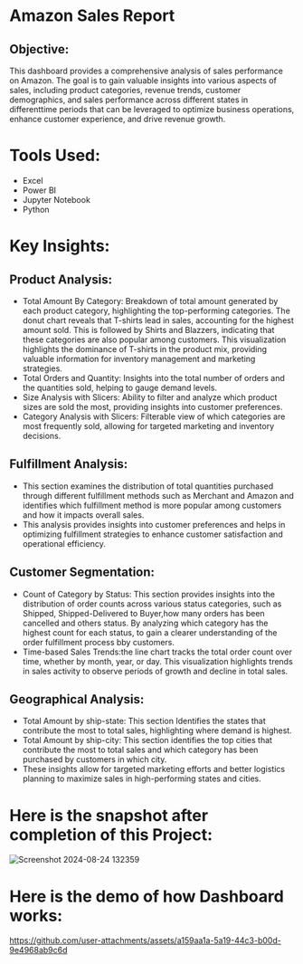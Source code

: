 # Amazon Sales Report
## Objective:
This dashboard provides a comprehensive analysis of sales performance on Amazon. The goal is to gain valuable insights into various aspects of sales, including product categories, revenue trends, customer demographics, and sales performance across different states in differenttime periods that can be leveraged to optimize business operations, enhance customer experience, and drive revenue growth.
# Tools Used:
- Excel
- Power BI
- Jupyter Notebook
- Python
# Key Insights:
## Product Analysis:
- Total Amount By Category: Breakdown of total amount generated by each product category, highlighting the top-performing categories. The donut chart reveals that T-shirts lead in sales, accounting for the highest 
   amount sold. This is followed by Shirts and Blazzers, indicating that these categories are also popular among customers. This visualization highlights the dominance of T-shirts in the product mix, providing 
   valuable information for inventory management and marketing strategies.
- Total Orders and Quantity: Insights into the total number of orders and the quantities sold, helping to gauge demand levels.
- Size Analysis with Slicers: Ability to filter and analyze which product sizes are sold the most, providing insights into customer preferences.
- Category Analysis with Slicers: Filterable view of which categories are most frequently sold, allowing for targeted marketing and inventory decisions.
## Fulfillment Analysis:
- This section examines the distribution of total quantities purchased through different fulfillment methods such as Merchant and Amazon and identifies which fulfillment method is more popular among customers and 
  how it impacts overall sales.
- This analysis provides insights into customer preferences and helps in optimizing fulfillment strategies to enhance customer satisfaction and operational efficiency.
## Customer Segmentation:
- Count of Category by Status: This section provides insights into the distribution of order counts across various status categories, such as Shipped, Shipped-Delivered to Buyer,how many orders has been cancelled 
  and others status. By analyzing which category has the highest count for each status, to gain a clearer understanding of the order fulfillment process bby customers.
- Time-based Sales Trends:the line chart tracks the total order count over time, whether by month, year, or day. This visualization highlights trends in sales activity to observe periods of growth and decline in 
  total sales.
## Geographical Analysis:
 - Total Amount by ship-state: This section Identifies the states that contribute the most to total sales, highlighting where demand is highest.
 - Total Amount by ship-city: This section identifies the top cities that contribute the most to total sales and which category has been purchased by customers in which city.
 - These insights allow for targeted marketing efforts and better logistics planning to maximize sales in high-performing states and cities.

# Here is the snapshot after completion of this Project:
![Screenshot 2024-08-24 132359](https://github.com/user-attachments/assets/1ce1f87d-b34a-4e8c-ab6c-465109f687d7)


# Here is the demo of how Dashboard works:
https://github.com/user-attachments/assets/a159aa1a-5a19-44c3-b00d-9e4968ab9c6d


